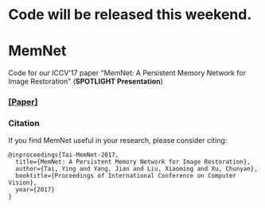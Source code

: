 
# Code will be released this weekend. 

# MemNet 
Code for our ICCV'17 paper "MemNet: A Persistent Memory Network for Image Restoration" (**SPOTLIGHT Presentation**)
### [[Paper]](http://cvlab.cse.msu.edu/pdfs/Image_Restoration%20using_Persistent_Memory_Network.pdf)


### Citation
If you find MemNet useful in your research, please consider citing:

	@inproceedings{Tai-MemNet-2017,
	  title={MemNet: A Persistent Memory Network for Image Restoration},
	  author={Tai, Ying and Yang, Jian and Liu, Xiaoming and Xu, Chunyan},
	  booktitle={Proceedings of International Conference on Computer Vision},
	  year={2017}
	}
